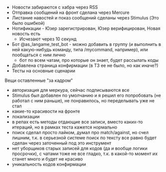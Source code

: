 - Новости забираются с хабра через RSS
- Отправка сообщений на фронт сделана через Mercure
- Листание навостей и показ сообщений сделаны через Stimulus (Это было ошибкой)
- Нотификации - Юзер зарегистрирован, Юзер верифицирован, Новая новость есть
  - Исчезают через 10 секунд 
- Бот @as_langame_test_bot - можно добавить в группу (и выполнить в ней какую-нибудь команду, типа /mycommand, например), или пообщаться с ним лично
  - бот по всем чатам, про которые он знает, будет рассылать коды
- Добавлена страница конфирмации (в ТЗ ее не было, но как иначе?)
- Тесты на основные сценарии


Вещи оставленные "за кадром"
- авторизация для меркура, сейчас подписываются все
- Stimulus был добавлен по умолчанию и я решил его попробовать (не работал с ним раньше), не понравилось, но переделывать уже не стал
- какие-то красивости на фронте
- локализации
- в репах есть методы отдающие все записи, вместо каких-то итераций, но в рамках теста кажется нормально
- поиск сделал просто лайком, думал про match/against, но счел лишним, т.к. в серьезной системе поиск по тексту все равно будет сделан через заточенный под это инструмент
- нет уборщиков старых записей для кодов (да и вообще логики просрочки), с чатами тоже не все гладко, т.к. в какой-то момент их станет много и будет не красиво
- уникальность кодов конфирмации